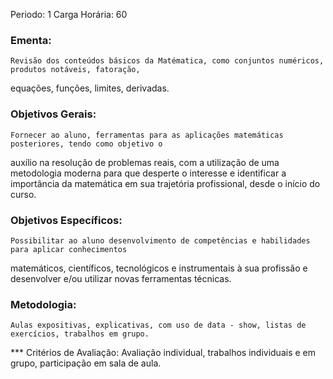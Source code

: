
Periodo: 1
Carga Horária: 60
 
### Ementa:
    Revisão dos conteúdos básicos da Matématica, como conjuntos numéricos, produtos notáveis, fatoração, 
equações, funções, limites, derivadas.
 
### Objetivos Gerais:
    Fornecer ao aluno, ferramentas para as aplicações matemáticas posteriores, tendo como objetivo o 
auxílio na resolução de problemas reais, com a utilização de uma metodologia moderna para que desperte o 
interesse e identificar a importância da matemática em sua trajetória profissional, desde o início do 
curso.
 
### Objetivos Específicos:
    Possibilitar ao aluno desenvolvimento de competências e habilidades para aplicar conhecimentos 
matemáticos, científicos, tecnológicos e instrumentais à sua profissão e desenvolver e/ou utilizar novas 
ferramentas técnicas.
 
### Metodologia:
    Aulas expositivas, explicativas, com uso de data - show, listas de exercícios, trabalhos em grupo.
 
*** Critérios de Avaliação:
    Avaliação individual, trabalhos individuais e em grupo, participação em sala de aula.
